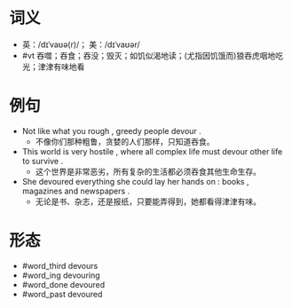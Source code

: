 # 词义
- 英：/dɪˈvaʊə(r)/； 美：/dɪˈvaʊər/
- #vt 吞噬；吞食；吞没；毁灭；如饥似渴地读；(尤指因饥饿而)狼吞虎咽地吃光；津津有味地看
# 例句
- Not like what you rough , greedy people devour .
	- 不像你们那种粗鲁，贪婪的人们那样，只知道吞食。
- This world is very hostile , where all complex life must devour other life to survive .
	- 这个世界是非常恶劣，所有复杂的生活都必须吞食其他生命生存。
- She devoured everything she could lay her hands on : books , magazines and newspapers .
	- 无论是书、杂志，还是报纸，只要能弄得到，她都看得津津有味。
# 形态
- #word_third devours
- #word_ing devouring
- #word_done devoured
- #word_past devoured
